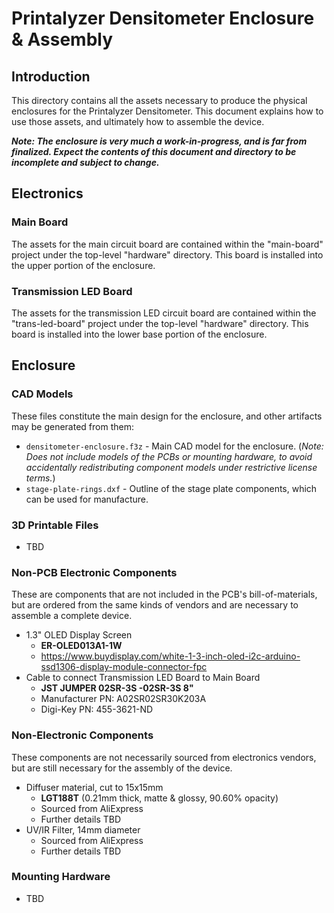 # Printalyzer Densitometer Enclosure & Assembly

## Introduction

This directory contains all the assets necessary to produce the physical
enclosures for the Printalyzer Densitometer. This document explains how
to use those assets, and ultimately how to assemble the device.

_**Note: The enclosure is very much a work-in-progress, and is far from
finalized. Expect the contents of this document and directory to be
incomplete and subject to change.**_

## Electronics

### Main Board

The assets for the main circuit board are contained within the "main-board"
project under the top-level "hardware" directory. This board is installed
into the upper portion of the enclosure.

### Transmission LED Board

The assets for the transmission LED circuit board are contained within the
"trans-led-board" project under the top-level "hardware" directory. This board
is installed into the lower base portion of the enclosure.

## Enclosure

### CAD Models

These files constitute the main design for the enclosure, and other artifacts
may be generated from them:

* `densitometer-enclosure.f3z` - Main CAD model for the enclosure.
  (_Note: Does not include models of the PCBs or mounting hardware, to avoid
  accidentally redistributing component models under restrictive
  license terms._)
* `stage-plate-rings.dxf` - Outline of the stage plate components, which can
  be used for manufacture.

### 3D Printable Files

* TBD

### Non-PCB Electronic Components

These are components that are not included in the PCB's bill-of-materials,
but are ordered from the same kinds of vendors and are necessary to assemble
a complete device.

* 1.3" OLED Display Screen
  * **ER-OLED013A1-1W**
  * https://www.buydisplay.com/white-1-3-inch-oled-i2c-arduino-ssd1306-display-module-connector-fpc
* Cable to connect Transmission LED Board to Main Board
  * **JST JUMPER 02SR-3S -02SR-3S 8"**
  * Manufacturer PN: A02SR02SR30K203A
  * Digi-Key PN: 455-3621-ND

### Non-Electronic Components

These components are not necessarily sourced from electronics vendors, but
are still necessary for the assembly of the device.

* Diffuser material, cut to 15x15mm
  * **LGT188T** (0.21mm thick, matte & glossy, 90.60% opacity)
  * Sourced from AliExpress
  * Further details TBD
* UV/IR Filter, 14mm diameter
  * Sourced from AliExpress
  * Further details TBD

### Mounting Hardware

* TBD
